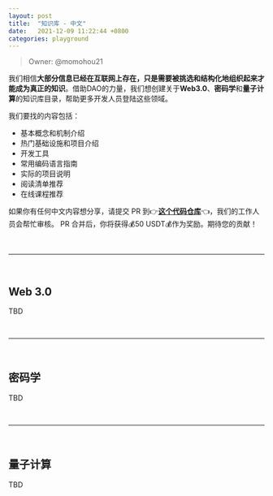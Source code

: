 ```yaml
---
layout: post
title:  "知识库 - 中文"
date:   2021-12-09 11:22:44 +0800
categories: playground
---
```


> Owner: @momohou21

我们相信**大部分信息已经在互联网上存在，只是需要被挑选和结构化地组织起来才能成为真正的知识**。借助DAO的力量，我们想创建关于**Web3.0**、**密码学**和**量子计算**的知识库目录，帮助更多开发人员登陆这些领域。

我们要找的内容包括：
- 基本概念和机制介绍
- 热门基础设施和项目介绍
- 开发工具
- 常用编码语言指南
- 实际的项目说明
- 阅读清单推荐
- 在线课程推荐

如果你有任何中文内容想分享，请提交 PR 到👉[**这个代码仓库**][repo]👈，我们的工作人员会帮忙审核。 PR 合并后，你将获得💰50 USDT💰作为奖励。期待您的贡献！

<br>

---

<br>

## Web 3.0 

TBD

<br>

----

<br>

## 密码学

TBD

<br>

----

<br>

## 量子计算

TBD

<br>


[repo]: https://github.com/dorahacksglobal/Hackathon-Playbook